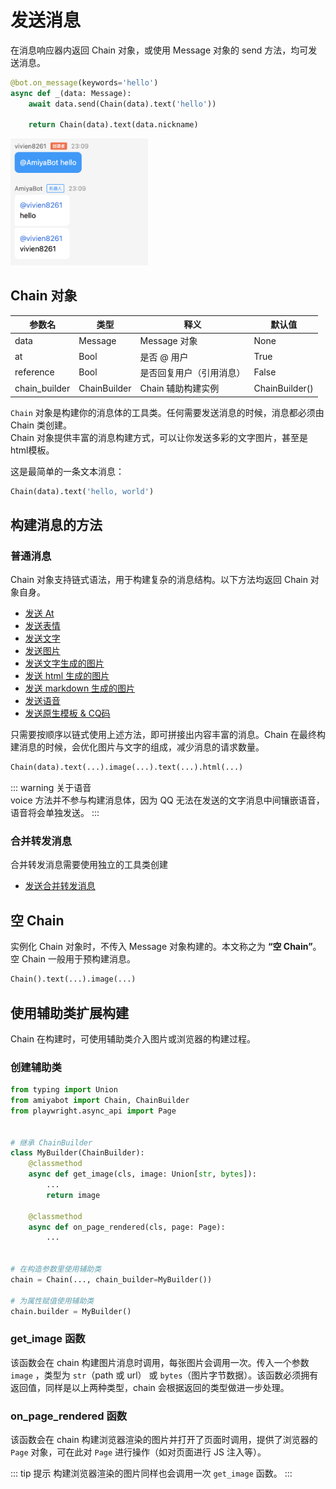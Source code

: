 # 发送消息

在消息响应器内返回 Chain 对象，或使用 Message 对象的 send 方法，均可发送消息。

```python {4}
@bot.on_message(keywords='hello')
async def _(data: Message):
    await data.send(Chain(data).text('hello'))

    return Chain(data).text(data.nickname)
```

<img style="width: 220px" src="../../assets/examples/hello3.png" alt="image">

## Chain 对象

| 参数名           | 类型           | 释义           | 默认值            |
|---------------|--------------|--------------|----------------|
| data          | Message      | Message 对象   | None           |
| at            | Bool         | 是否 @ 用户      | True           |
| reference     | Bool         | 是否回复用户（引用消息） | False          |
| chain_builder | ChainBuilder | Chain 辅助构建实例 | ChainBuilder() |

`Chain` 对象是构建你的消息体的工具类。任何需要发送消息的时候，消息都必须由 Chain 类创建。<br>
Chain 对象提供丰富的消息构建方式，可以让你发送多彩的文字图片，甚至是html模板。<br>

这是最简单的一条文本消息：

```python
Chain(data).text('hello, world')
```

## 构建消息的方法

### 普通消息

Chain 对象支持链式语法，用于构建复杂的消息结构。以下方法均返回 Chain 对象自身。

- [发送 At](/develop/basic/chainBuild/at.md)
- [发送表情](/develop/basic/chainBuild/face.md)
- [发送文字](/develop/basic/chainBuild/text.md)
- [发送图片](/develop/basic/chainBuild/image.md)
- [发送文字生成的图片](/develop/basic/chainBuild/textImage.md)
- [发送 html 生成的图片](/develop/basic/chainBuild/html.md)
- [发送 markdown 生成的图片](/develop/basic/chainBuild/markdown.md)
- [发送语音](/develop/basic/chainBuild/voice.md)
- [发送原生模板 & CQ码](/develop/basic/chainBuild/extend.md)

只需要按顺序以链式使用上述方法，即可拼接出内容丰富的消息。Chain 在最终构建消息的时候，会优化图片与文字的组成，减少消息的请求数量。

```python
Chain(data).text(...).image(...).text(...).html(...)
```

::: warning 关于语音<br>
voice 方法并不参与构建消息体，因为 QQ 无法在发送的文字消息中间镶嵌语音，语音将会单独发送。
:::

### 合并转发消息

合并转发消息需要使用独立的工具类创建

- [发送合并转发消息](/develop/basic/chainBuild/forward.md)

## 空 Chain

实例化 Chain 对象时，不传入 Message 对象构建的。本文称之为 **“空 Chain”**。空 Chain 一般用于预构建消息。

```python
Chain().text(...).image(...)
```

## 使用辅助类扩展构建

Chain 在构建时，可使用辅助类介入图片或浏览器的构建过程。

### 创建辅助类

```python
from typing import Union
from amiyabot import Chain, ChainBuilder
from playwright.async_api import Page


# 继承 ChainBuilder
class MyBuilder(ChainBuilder):
    @classmethod
    async def get_image(cls, image: Union[str, bytes]):
        ...
        return image

    @classmethod
    async def on_page_rendered(cls, page: Page):
        ...


# 在构造参数里使用辅助类
chain = Chain(..., chain_builder=MyBuilder())

# 为属性赋值使用辅助类
chain.builder = MyBuilder()
```

### get_image 函数

该函数会在 chain 构建图片消息时调用，每张图片会调用一次。传入一个参数 `image` ，类型为 `str`（path 或 url） 或
`bytes`（图片字节数据）。该函数必须拥有返回值，同样是以上两种类型，chain 会根据返回的类型做进一步处理。

### on_page_rendered 函数

该函数会在 chain 构建浏览器渲染的图片并打开了页面时调用，提供了浏览器的 `Page` 对象，可在此对 `Page` 进行操作（如对页面进行
JS 注入等）。

::: tip 提示
构建浏览器渲染的图片同样也会调用一次 `get_image` 函数。
:::
